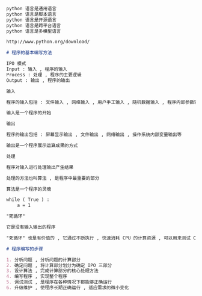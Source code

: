 ~~~markdown
python 语言是通用语言
python 语言是脚本语言
python 语言是开源语言
python 语言是跨平台语言
python 语言是多模型语言
~~~

~~~markdown
http://www.python.org/download/
~~~

~~~markdown
# 程序的基本编写方法

IPO 模式
Input : 输入 , 程序的输入
Process : 处理 , 程序的主要逻辑
Output : 输出 , 程序的输出
~~~

~~~markdown
输入

程序的输入包括 : 文件输入 , 网络输入 , 用户手工输入 , 随机数据输入 , 程序内部参数输入等

输入是一个程序的开始
~~~



~~~markdown
输出

程序的输出包括 : 屏幕显示输出 , 文件输出 , 网络输出 , 操作系统内部变量输出等

输出是一个程序展示运算成果的方式
~~~

~~~markdown
处理

程序对输入进行处理输出产生结果

处理的方法也叫算法 , 是程序中最重要的部分

算法是一个程序的灵魂
~~~

~~~markdown
while ( True ) :
	a = 1

"死循环"

它是没有输入输出的程序

"死循环" 也是有价值的 , 它通过不断执行 , 快速消耗 CPU 的计算资源 , 可以用来测试 CPU 的性能
~~~

~~~markdown
# 程序编写的步骤

1. 分析问题 , 分析问题的计算部分
2. 确定问题 , 将计算部分划分为确定 IPO 三部分
3. 设计算法 , 完成计算部分的核心处理方法
4. 编写程序 , 实现整个程序
5. 调试测试 , 是程序在各种情况下都能够正确运行
6. 升级维护 , 使程序长期正确运行 , 适应需求的微小变化
~~~

